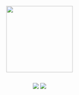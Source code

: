 <p align="center">
<!--   <img src="https://github-readme-stats.vercel.app/api/top-langs/?username=antonydosreis&layout=compact&langs_count=7&theme=dark&hide_border=true" height=180/> -->
  <img src="https://github-readme-streak-stats.herokuapp.com?user=antonydosreis&theme=dark&hide_border=true" height=180>
</p>
  
  ##
 
<div align="center">
  <a href="https://www.linkedin.com/in/antony-dos-reis" target="_blank"><img src="https://img.shields.io/badge/-LinkedIn-%230077B5?style=for-the-badge&logo=linkedin&logoColor=white" target="_blank"></a>
  <a href="mailto:lucasantonydosreis@gmail.com"><img src="https://img.shields.io/badge/-Gmail-%23333?style=for-the-badge&logo=gmail" target="_blank"></a>
</div>
